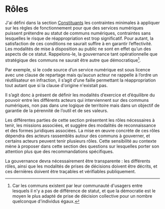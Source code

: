 # Rôles

J'ai défini dans la section [Constituants](../2-constituants) les contraintes minimales à appliquer sur les règles de fonctionnement pour que des services numériques puissent prétendre au statut de communs numériques, contraintes sans lesquelles le risque de réappropriation est trop significatif. Pour autant, la satisfaction de ces conditions ne saurait suffire à en garantir l’effectivité. Les modalités de mise à disposition au public ne sont en effet qu’un des aspects de ce statut. Rappelons-le, la gouvernance tant opérationnelle que stratégique des communs ne saurait être autre que démocratique[^21].

Par exemple, si le code source d’un service numérique est sous licence avec une clause de repartage mais qu’aucun acteur ne rappelle à l’ordre un réutilisateur en infraction, il s’agit d’une faille permettant la réappropriation tout autant que si la clause d'origine n'existait pas.

Il s’agit donc à présent de définir les modalités d’exercice et d’équilibre du pouvoir entre les différents acteurs qui interviennent sur des communs numériques, non pas dans une logique de territoire mais dans un objectif de garantie de la pérennité de l’outil et de ses valeurs.

Les différentes parties de cette section présentent les rôles nécessaires à tenir, les missions associées, et suggère des modalités de reconnaissance et des formes juridiques associées. La mise en œuvre concrète de ces rôles dépendra des acteurs rassemblés autour des communs à gouverner, et certains acteurs peuvent tenir plusieurs rôles. Cette sensibilité au contexte mène à proposer dans cette section des questions sur lesquelles porter son attention plus que des recommandations spécifiques.

La gouvernance devra nécessairement être transparente : les différents rôles, ainsi que les modalités de prises de décisions doivent être décrits, et ces dernières doivent être traçables et vérifiables publiquement.


[^21]: Car les communs existent par leur communauté d&#039;usagers entre lesquels il n&#039;y a pas de différence de statut, et que la démocratie est le moyen le plus adapté de prise de décision collective pour un nombre quelconque d&#039;individus égaux.
